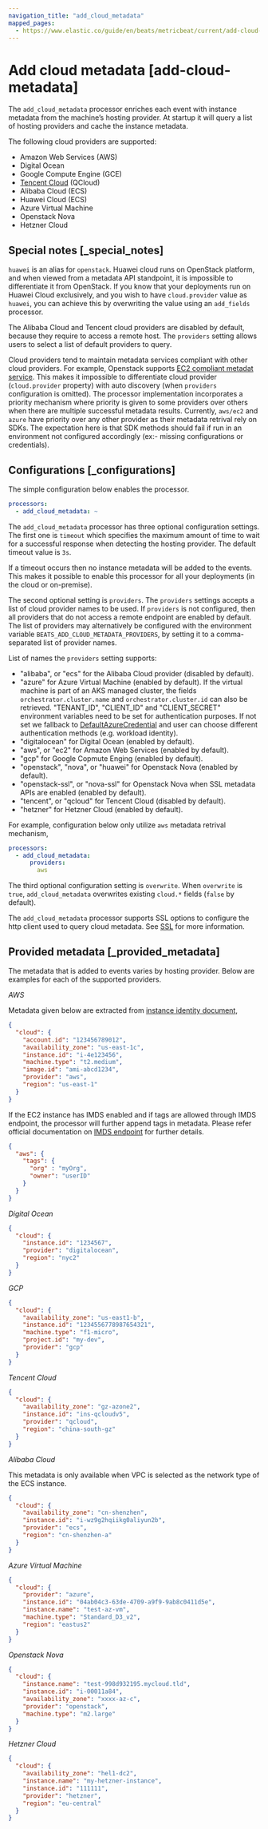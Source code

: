 ```yaml
---
navigation_title: "add_cloud_metadata"
mapped_pages:
  - https://www.elastic.co/guide/en/beats/metricbeat/current/add-cloud-metadata.html
---
```


# Add cloud metadata [add-cloud-metadata]


The `add_cloud_metadata` processor enriches each event with instance metadata from the machine’s hosting provider. At startup it will query a list of hosting providers and cache the instance metadata.

The following cloud providers are supported:

* Amazon Web Services (AWS)
* Digital Ocean
* Google Compute Engine (GCE)
* [Tencent Cloud](https://www.qcloud.com/?lang=en) (QCloud)
* Alibaba Cloud (ECS)
* Huawei Cloud (ECS)
* Azure Virtual Machine
* Openstack Nova
* Hetzner Cloud


## Special notes [_special_notes]

`huawei` is an alias for `openstack`. Huawei cloud runs on OpenStack platform, and when viewed from a metadata API standpoint, it is impossible to differentiate it from OpenStack. If you know that your deployments run on Huawei Cloud exclusively, and you wish to have `cloud.provider` value as `huawei`, you can achieve this by overwriting the value using an `add_fields` processor.

The Alibaba Cloud and Tencent cloud providers are disabled by default, because they require to access a remote host. The `providers` setting allows users to select a list of default providers to query.

Cloud providers tend to maintain metadata services compliant with other cloud providers. For example, Openstack supports [EC2 compliant metadat service](https://docs.openstack.org/nova/latest/user/metadata.md#ec2-compatible-metadata). This makes it impossible to differentiate cloud provider (`cloud.provider` property) with auto discovery (when `providers` configuration is omitted). The processor implementation incorporates a priority mechanism where priority is given to some providers over others when there are multiple successful metadata results. Currently, `aws/ec2` and `azure` have priority over any other provider as their metadata retrival rely on SDKs. The expectation here is that SDK methods should fail if run in an environment not configured accordingly (ex:- missing configurations or credentials).


## Configurations [_configurations]

The simple configuration below enables the processor.

```yaml
processors:
  - add_cloud_metadata: ~
```

The `add_cloud_metadata` processor has three optional configuration settings. The first one is `timeout` which specifies the maximum amount of time to wait for a successful response when detecting the hosting provider. The default timeout value is `3s`.

If a timeout occurs then no instance metadata will be added to the events. This makes it possible to enable this processor for all your deployments (in the cloud or on-premise).

The second optional setting is `providers`. The `providers` settings accepts a list of cloud provider names to be used. If `providers` is not configured, then all providers that do not access a remote endpoint are enabled by default. The list of providers may alternatively be configured with the environment variable `BEATS_ADD_CLOUD_METADATA_PROVIDERS`, by setting it to a comma-separated list of provider names.

List of names the `providers` setting supports:

* "alibaba", or "ecs" for the Alibaba Cloud provider (disabled by default).
* "azure" for Azure Virtual Machine (enabled by default). If the virtual machine is part of an AKS managed cluster, the fields `orchestrator.cluster.name` and `orchestrator.cluster.id` can also be retrieved. "TENANT_ID", "CLIENT_ID" and "CLIENT_SECRET" environment variables need to be set for authentication purposes. If not set we fallback to [DefaultAzureCredential](https://learn.microsoft.com/en-us/azure/developer/go/azure-sdk-authentication?tabs=bash#2-authenticate-with-azure) and user can choose different authentication methods (e.g. workload identity).
* "digitalocean" for Digital Ocean (enabled by default).
* "aws", or "ec2" for Amazon Web Services (enabled by default).
* "gcp" for Google Copmute Enging (enabled by default).
* "openstack", "nova", or "huawei" for Openstack Nova (enabled by default).
* "openstack-ssl", or "nova-ssl" for Openstack Nova when SSL metadata APIs are enabled (enabled by default).
* "tencent", or "qcloud" for Tencent Cloud (disabled by default).
* "hetzner" for Hetzner Cloud (enabled by default).

For example, configuration below only utilize `aws` metadata retrival mechanism,

```yaml
processors:
  - add_cloud_metadata:
      providers:
        aws
```

The third optional configuration setting is `overwrite`. When `overwrite` is `true`, `add_cloud_metadata` overwrites existing `cloud.*` fields (`false` by default).

The `add_cloud_metadata` processor supports SSL options to configure the http client used to query cloud metadata. See [SSL](/reference/metricbeat/configuration-ssl.md) for more information.


## Provided metadata [_provided_metadata]

The metadata that is added to events varies by hosting provider. Below are examples for each of the supported providers.

*AWS*

Metadata given below are extracted from [instance identity document](https://docs.aws.amazon.com/AWSEC2/latest/UserGuide/instance-identity-documents.md),

```json
{
  "cloud": {
    "account.id": "123456789012",
    "availability_zone": "us-east-1c",
    "instance.id": "i-4e123456",
    "machine.type": "t2.medium",
    "image.id": "ami-abcd1234",
    "provider": "aws",
    "region": "us-east-1"
  }
}
```

If the EC2 instance has IMDS enabled and if tags are allowed through IMDS endpoint, the processor will further append tags in metadata. Please refer official documentation on [IMDS endpoint](https://docs.aws.amazon.com/AWSEC2/latest/UserGuide/ec2-instance-metadata.md) for further details.

```json
{
  "aws": {
    "tags": {
      "org" : "myOrg",
      "owner": "userID"
    }
  }
}
```

*Digital Ocean*

```json
{
  "cloud": {
    "instance.id": "1234567",
    "provider": "digitalocean",
    "region": "nyc2"
  }
}
```

*GCP*

```json
{
  "cloud": {
    "availability_zone": "us-east1-b",
    "instance.id": "1234556778987654321",
    "machine.type": "f1-micro",
    "project.id": "my-dev",
    "provider": "gcp"
  }
}
```

*Tencent Cloud*

```json
{
  "cloud": {
    "availability_zone": "gz-azone2",
    "instance.id": "ins-qcloudv5",
    "provider": "qcloud",
    "region": "china-south-gz"
  }
}
```

*Alibaba Cloud*

This metadata is only available when VPC is selected as the network type of the ECS instance.

```json
{
  "cloud": {
    "availability_zone": "cn-shenzhen",
    "instance.id": "i-wz9g2hqiikg0aliyun2b",
    "provider": "ecs",
    "region": "cn-shenzhen-a"
  }
}
```

*Azure Virtual Machine*

```json
{
  "cloud": {
    "provider": "azure",
    "instance.id": "04ab04c3-63de-4709-a9f9-9ab8c0411d5e",
    "instance.name": "test-az-vm",
    "machine.type": "Standard_D3_v2",
    "region": "eastus2"
  }
}
```

*Openstack Nova*

```json
{
  "cloud": {
    "instance.name": "test-998d932195.mycloud.tld",
    "instance.id": "i-00011a84",
    "availability_zone": "xxxx-az-c",
    "provider": "openstack",
    "machine.type": "m2.large"
  }
}
```

*Hetzner Cloud*

```json
{
  "cloud": {
    "availability_zone": "hel1-dc2",
    "instance.name": "my-hetzner-instance",
    "instance.id": "111111",
    "provider": "hetzner",
    "region": "eu-central"
  }
}
```

